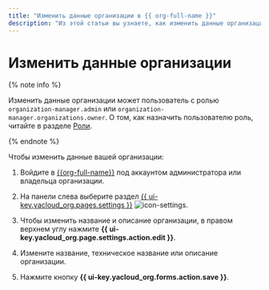 ```yaml
---
title: "Изменить данные организации в {{ org-full-name }}"
description: "Из этой статьи вы узнаете, как изменить данные организации в {{ org-name }}." 
---
```


# Изменить данные организации

{% note info %}

Изменить данные организации может пользователь с ролью `organization-manager.admin` или `organization-manager.organizations.owner`. О том, как назначить пользователю роль, читайте в разделе [Роли](../security/index.md#admin).

{% endnote %}

Чтобы изменить данные вашей организации:

1. Войдите в [{{org-full-name}}]({{link-org-main}}) под аккаунтом администратора или владельца организации.

1. На панели слева выберите раздел [{{ ui-key.yacloud_org.pages.settings }}]({{link-org-settings}}) ![icon-settings](../../_assets/organization/icon-settings.svg).

1. Чтобы изменить название и описание организации, в правом верхнем углу нажмите **{{ ui-key.yacloud_org.page.settings.action.edit }}**.

1. Измените название, техническое название или описание организации.

1. Нажмите кнопку **{{ ui-key.yacloud_org.forms.action.save }}**.
